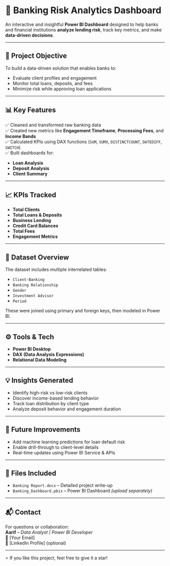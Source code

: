 # 🏦 Banking Risk Analytics Dashboard

An interactive and insightful **Power BI Dashboard** designed to help banks and financial institutions **analyze lending risk**, track key metrics, and make **data-driven decisions**.

---

## 📌 Project Objective

To build a data-driven solution that enables banks to:
- Evaluate client profiles and engagement
- Monitor total loans, deposits, and fees
- Minimize risk while approving loan applications

---

## 📊 Key Features

✅ Cleaned and transformed raw banking data  
✅ Created new metrics like **Engagement Timeframe**, **Processing Fees**, and **Income Bands**  
✅ Calculated KPIs using DAX functions (`SUM`, `SUMX`, `DISTINCTCOUNT`, `DATEDIFF`, `SWITCH`)  
✅ Built dashboards for:
- **Loan Analysis**
- **Deposit Analysis**
- **Client Summary**

---

## 📈 KPIs Tracked

- **Total Clients**  
- **Total Loans & Deposits**  
- **Business Lending**  
- **Credit Card Balances**  
- **Total Fees**  
- **Engagement Metrics**

---

## 🧩 Dataset Overview

The dataset includes multiple interrelated tables:
- `Client-Banking`
- `Banking Relationship`
- `Gender`
- `Investment Advisor`
- `Period`

These were joined using primary and foreign keys, then modeled in Power BI.

---

## ⚙️ Tools & Tech

- **Power BI Desktop**
- **DAX (Data Analysis Expressions)**
- **Relational Data Modeling**

---

## 💡 Insights Generated

- Identify high-risk vs low-risk clients  
- Discover income-based lending behavior  
- Track loan distribution by client type  
- Analyze deposit behavior and engagement duration

---

## 🔮 Future Improvements

- Add machine learning predictions for loan default risk  
- Enable drill-through to client-level details  
- Real-time updates using Power BI Service & APIs  

---

## 📁 Files Included

- `Banking Report.docx` – Detailed project write-up  
- `Banking_Dashboard.pbix` – Power BI Dashboard *(upload separately)*  

---

## 📬 Contact

For questions or collaboration:  
**Aarif** – *Data Analyst | Power BI Developer*  
📧 [Your Email]  
🔗 [LinkedIn Profile] (optional)

---

⭐ If you like this project, feel free to give it a star!
